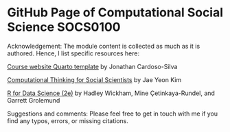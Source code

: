 # GitHub Page of Computational Social Science SOCS0100

Acknowledgement: The module content is collected as much as it is authored. Hence, I list specific resources here:

[Course website Quarto template](https://github.com/jonjoncardoso/quarto-template-for-university-courses) by Jonathan Cardoso-Silva

[Computational Thinking for Social Scientists](https://jaeyk.github.io/comp_thinking_social_science/) by Jae Yeon Kim

[R for Data Science (2e)](https://r4ds.hadley.nz/preface-2e) by Hadley Wickham, Mine Çetinkaya-Rundel, and Garrett Grolemund

Suggestions and comments: Please feel free to get in touch with me if you find any typos, errors, or missing citations.
